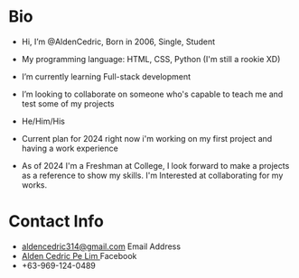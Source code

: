 # Bio

-  Hi, I’m @AldenCedric, Born in 2006, Single, Student
-  My programming language: HTML, CSS, Python (I'm still a rookie XD)
-  I’m currently learning Full-stack development
-  I’m looking to collaborate on someone who's capable to teach me and test some of my projects
-  He/Him/His
-  Current plan for 2024 right now i'm working on my first project and having a work experience

- As of 2024 I'm a Freshman at College, I look forward to make a projects as a reference to show my skills. I'm Interested at collaborating for my works.

# Contact Info

- <a href="mailto:aldencedric314@gmail.com" target="_blank">aldencedric314@gmail.com </a> Email Address
- <a href="https://www.facebook.com/alden.cedric.9" target="_blank">Alden Cedric Pe Lim </a> Facebook
- +63-969-124-0489
<!---
AldenCedric/About-Me is a ✨ special ✨ repository because its `README.md` (this file) appears on your GitHub profile.
You can click the Preview link to take a look at your changes.
--->
